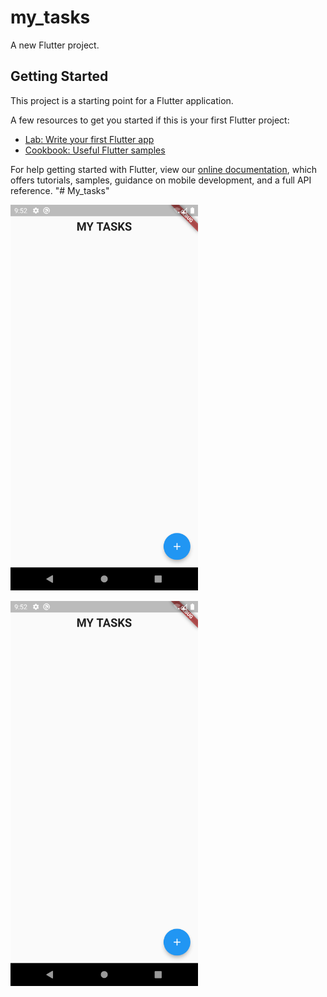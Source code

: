 # my_tasks

A new Flutter project.

## Getting Started

This project is a starting point for a Flutter application.

A few resources to get you started if this is your first Flutter project:

- [Lab: Write your first Flutter app](https://flutter.dev/docs/get-started/codelab)
- [Cookbook: Useful Flutter samples](https://flutter.dev/docs/cookbook)

For help getting started with Flutter, view our
[online documentation](https://flutter.dev/docs), which offers tutorials,
samples, guidance on mobile development, and a full API reference.
"# My_tasks" 
<p align="left">
  <img src="assets/screen_1.png" alt="SR GUI Opening window"
       width="300">
</p>
<p align="left">
  <img src="assets/screen_2.png" alt="SR GUI Opening window"
       width="300">
</p>

